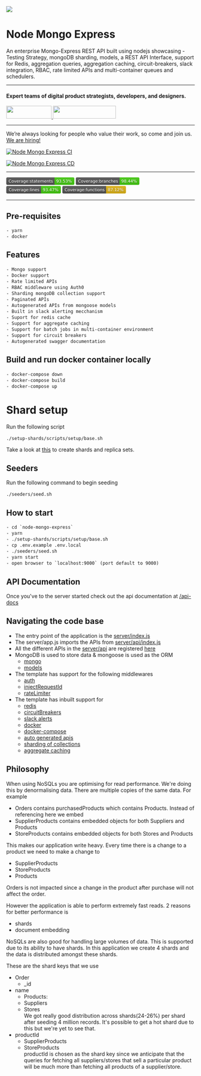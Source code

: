 <div>
  <a href="https://www.wednesday.is?utm_source=gthb&utm_medium=repo&utm_campaign=serverless" align="left" style="margin-left: 0;">
    <img src="https://uploads-ssl.webflow.com/5ee36ce1473112550f1e1739/5f5879492fafecdb3e5b0e75_wednesday_logo.svg">
  </a>
  <p>
    <h1 align="left">Node Mongo Express
    </h1>
  </p>

  <p>
An enterprise Mongo-Express REST API built using nodejs showcasing - Testing Strategy, mongoDB sharding, models, a REST API Interface, support for Redis, aggregation queries, aggregation caching, circuit-breakers, slack integration, RBAC, rate limited APIs and multi-container queues and schedulers.
  </p>

---

  <p>
    <h4>
      Expert teams of digital product strategists, developers, and designers.
    </h4>
  </p>

  <div>
    <a href="https://www.wednesday.is/contact-us?utm_source=gthb&utm_medium=repo&utm_campaign=serverless" target="_blank">
      <img src="https://uploads-ssl.webflow.com/5ee36ce1473112550f1e1739/5f6ae88b9005f9ed382fb2a5_button_get_in_touch.svg" width="121" height="34">
    </a>
    <a href="https://github.com/wednesday-solutions/" target="_blank">
      <img src="https://uploads-ssl.webflow.com/5ee36ce1473112550f1e1739/5f6ae88bb1958c3253756c39_button_follow_on_github.svg" width="168" height="34">
    </a>
  </div>

---

<span>We’re always looking for people who value their work, so come and join us. <a href="https://www.wednesday.is/hiring">We are hiring!</a></span>

</div>

<!-- # node-mongo-express


A basic starter for a web app with node, express and mongoose -->

[![Node Mongo Express CI](https://github.com/wednesday-solutions/node-mongo-express/actions/workflows/ci.yml/badge.svg)](https://github.com/wednesday-solutions/node-mongo-express/actions/workflows/ci.yml)

[![Node Mongo Express CD](https://github.com/wednesday-solutions/node-mongo-express/actions/workflows/cd.yml/badge.svg)](https://github.com/wednesday-solutions/node-mongo-express/actions/workflows/cd.yml)

---

<div>
<img src='./badges/badge-statements.svg' height="20"/>
<img src='./badges/badge-branches.svg' height="20"/>
</div>
<div>
<img src='./badges/badge-lines.svg'  height="20"/>
<img src='./badges/badge-functions.svg' height="20"/>
</div>

---

## Pre-requisites

    - yarn
    - docker

## Features

    - Mongo support
    - Docker support
    - Rate limited APIs
    - RBAC middleware using Auth0
    - Sharding mongoDB collection support
    - Paginated APIs
    - Autogenerated APIs from mongoose models
    - Built in slack alerting mecchanism
    - Suport for redis cache
    - Support for aggregate caching
    - Support for batch jobs in multi-container environment
    - Support for circuit breakers
    - Autogenerated swagger documentation

## Build and run docker container locally

    - docker-compose down
    - docker-compose build
    - docker-compose up

# Shard setup

Run the following script

```
./setup-shards/scripts/setup/base.sh
```

Take a look at [this](./setup-shards/README.md) to create shards and replica sets.

## Seeders

Run the following command to begin seeding

```
./seeders/seed.sh
```

## How to start

    - cd `node-mongo-express`
    - yarn
    - ./setup-shards/scripts/setup/base.sh
    - cp .env.example .env.local
    - ./seeders/seed.sh
    - yarn start
    - open browser to `localhost:9000` (port default to 9000)

## API Documentation

Once you've to the server started check out the api documentation at [/api-docs](http://localhost:9000/api-docs)

## Navigating the code base

-   The entry point of the application is the [server/index.js](./server/index.js)
-   The server/app.js imports the APIs from [server/api/index.js](./server/api/index.js)
-   All the different APIs in the [server/api](./server/api) are registered [here](./server/api/index.js)
-   MongoDB is used to store data & mongoose is used as the ORM
    -   [mongo](./server/database/mongo.js)
    -   [models](./server/database/models/)
-   The template has support for the following middlewares
    -   [auth](./server/middlewares/auth/)
    -   [injectRequestId](./server/middlewares/injectRequestId)
    -   [rateLimiter](./server/middlewares/rateLimiter)
-   The template has inbuilt support for
    -   [redis](./server/services/redis.js)
    -   [circuitBreakers](./server/services/circuitBreaker.js)
    -   [slack alerts](./server/utils/slackNotify.js)
    -   [docker](./Dockerfile)
    -   [docker-compose](./docker-compose.yml)
    -   [auto generated apis](./server/api/requestGenerators.js)
    -   [sharding of collections](./setup-shards)
    -   [aggregate caching](./server/api/aggregate/)

## Philosophy

When using NoSQLs you are optimising for read performance. We're doing this by denormalising data. There are multiple copies of the same data. For example

-   Orders contains purchasedProducts which contains Products. Instead of referencing here we embed
-   SupplierProducts contains embedded objects for both Suppliers and Products
-   StoreProducts contains embedded objects for both Stores and Products

This makes our application write heavy. Every time there is a change to a product we need to make a change to

-   SupplierProducts
-   StoreProducts
-   Products

Orders is not impacted since a change in the product after purchase will not affect the order.

However the application is able to perform extremely fast reads. 2 reasons for better performance is

-   shards
-   document embedding

NoSQLs are also good for handling large volumes of data. This is supported due to its ability to have shards. In this application we create 4 shards and the data is distributed amongst these shards.

These are the shard keys that we use

-   Order
    -   \_id
-   name
    -   Products:
    -   Suppliers
    -   Stores
        <br/>We got really good distribution across shards(24-26%) per shard after seeding 4 million records. It's possible to get a hot shard due to this but we're yet to see that.
-   productId
    -   SupplierProducts
    -   StoreProducts
        <br/>productId is chosen as the shard key since we anticipate that the queries for fetching all suppliers/stores that sell a particular product will be much more than fetching all products of a supplier/store.
